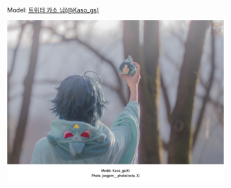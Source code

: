 ﻿---
dddd: 2024.03.23 코페
nickname: 카소
sns_type: x
sns_id: Kaso_gs
---

Model: <a href="https://x.com/Kaso_gs" target="_blank">트위터 카소 님(@Kaso_gs)</a>

![소보정7.jpg](/assets/img/2024/03-23/카소/소보정7.jpg)